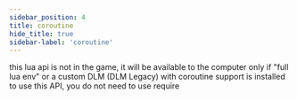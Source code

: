 ```yaml
---
sidebar_position: 4
title: coroutine
hide_title: true
sidebar-label: 'coroutine'
---
```


this lua api is not in the game, it will be available to the computer only if "full lua env" or a custom DLM (DLM Legacy) with coroutine support is installed
to use this API, you do not need to use require